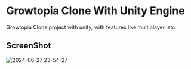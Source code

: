 # Growtopia Clone With Unity Engine

Growtopia Clone project with unity, with features like multiplayer, etc

## ScreenShot

![2024-06-27 23-54-27](https://github.com/dupitydumb/Growtopia-Clone-Unity/assets/37872714/3f01f62d-a1a5-4e33-bda5-38ccd2f648d0)


